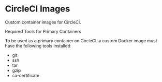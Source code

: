 # CircleCI Images

Custom container images for CircleCI.

Required Tools for Primary Containers

To be used as a primary container on CircleCI, a custom Docker image must have the following tools installed:

- git
- ssh
- tar
- gzip
- ca-certificate